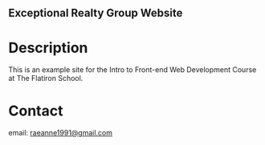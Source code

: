 Exceptional Realty Group Website
---

# Description

This is an example site for the Intro to Front-end Web Development Course at The Flatiron School.

# Contact

email: raeanne1991@gmail.com
